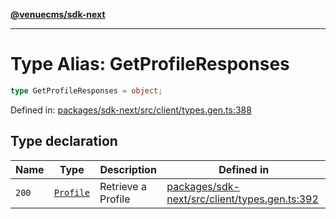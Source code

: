 [**@venuecms/sdk-next**](../Index.md)

***

# Type Alias: GetProfileResponses

```ts
type GetProfileResponses = object;
```

Defined in: [packages/sdk-next/src/client/types.gen.ts:388](https://github.com/venuecms/sdk/blob/827e1eaa472dae7093291e9dcf3855760c75d0d4/packages/sdk-next/src/client/types.gen.ts#L388)

## Type declaration

| Name | Type | Description | Defined in |
| ------ | ------ | ------ | ------ |
| <a id="200"></a> `200` | [`Profile`](Profile.md) | Retrieve a Profile | [packages/sdk-next/src/client/types.gen.ts:392](https://github.com/venuecms/sdk/blob/827e1eaa472dae7093291e9dcf3855760c75d0d4/packages/sdk-next/src/client/types.gen.ts#L392) |
